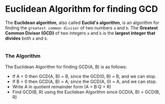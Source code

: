  # Euclidean Algorithm for finding GCD
 The **Euclidean algorithm**, also called **Euclid's algorithm**, is an algorithm for finding the `greatest common divisor` of two numbers `a` and `b`.
 The **Greatest Common Divisor (GCD)** of two integers `a` and `b` is the **largest integer that divides** both `a` and `b`.
 
 #
### The Algorithm
The Euclidean Algorithm for finding GCD(A, B) is as follows:
* If A = 0 then GCD(A, B) = B, since the GCD(0, B) = B, and we can stop.  
* If B = 0 then GCD(A, B) = A, since the GCD(A, 0) = A, and we can stop.  
* Write A in quotient remainder form (A = B⋅Q + R)
* Find GCD(B, R) using the Euclidean Algorithm since GCD(A, B) = GCD(B, R)
